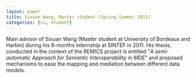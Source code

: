 ```yaml
---
layout: paper
title: Sixuan Wang, Master student (Spring-Summer 2011)
categories: [cv, student]
---
```


Main advisor of Sixuan Wang (Master student at University of Bordeaux and
Harbin) during his 8-months internship at SINTEF in 2011. His thesis,
conducted in the context of the REMICS project is entitled "_A semi-automatic
Approach for Semantic Interoperability in MDE_" and proposed mechanisms to
ease the mapping and mediation between different data models.